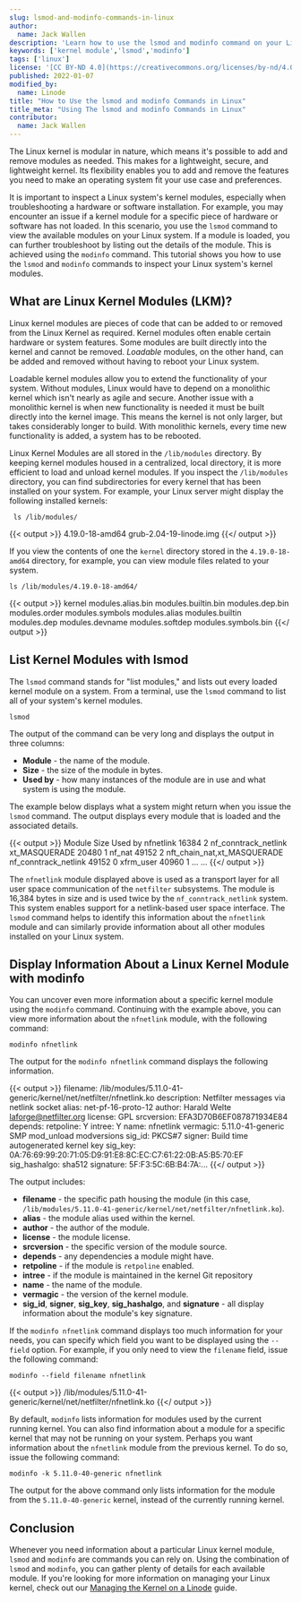 ```yaml
---
slug: lsmod-and-modinfo-commands-in-linux
author:
  name: Jack Wallen
description: 'Learn how to use the lsmod and modinfo command on your Linux system. These commands provide information on the Linux kernel modules installed on your desktop or server.'
keywords: ['kernel module','lsmod','modinfo']
tags: ['linux']
license: '[CC BY-ND 4.0](https://creativecommons.org/licenses/by-nd/4.0)'
published: 2022-01-07
modified_by:
  name: Linode
title: "​​How to Use the lsmod and modinfo Commands in Linux"
title_meta: "Using The lsmod and modinfo Commands in Linux"
contributor:
  name: Jack Wallen
---
```


The Linux kernel is modular in nature, which means it's possible to add and remove modules as needed. This makes for a lightweight, secure, and lightweight kernel. Its flexibility enables you to add and remove the features you need to make an operating system fit your use case and preferences.

It is important to inspect a Linux system's kernel modules, especially when troubleshooting a hardware or software installation. For example, you may encounter an issue if a kernel module for a specific piece of hardware or software has not loaded. In this scenario, you use the `lsmod` command to view the available modules on your Linux system. If a module is loaded, you can further troubleshoot by listing out the details of the module. This is achieved using the `modinfo` command. This tutorial shows you how to use the `lsmod` and `modinfo` commands to inspect your Linux system's kernel modules.

## What are Linux Kernel Modules (LKM)?

Linux kernel modules are pieces of code that can be added to or removed from the Linux Kernel as required. Kernel modules often enable certain hardware or system features. Some modules are built directly into the kernel and cannot be removed. *Loadable* modules, on the other hand, can be added and removed without having to reboot your Linux system.

Loadable kernel modules allow you to extend the functionality of your system. Without modules, Linux would have to depend on a monolithic kernel which isn't nearly as agile and secure. Another issue with a monolithic kernel is when new functionality is needed it must be built directly into the kernel image. This means the kernel is not only larger, but takes considerably longer to build. With monolithic kernels, every time new functionality is added, a system has to be rebooted.

Linux Kernel Modules are all stored in the `/lib/modules` directory. By keeping kernel modules housed in a centralized, local directory, it is more efficient to load and unload kernel modules. If you inspect the `/lib/modules` directory, you can find subdirectories for every kernel that has been installed on your system. For example, your Linux server might display the following installed kernels:

     ls /lib/modules/

{{< output >}}
4.19.0-18-amd64         grub-2.04-19-linode.img
     {{</ output >}}

If you view the contents of one the `kernel` directory stored in the `4.19.0-18-amd64` directory, for example, you can view module files related to your system.

    ls /lib/modules/4.19.0-18-amd64/

{{< output >}}
kernel         modules.alias.bin  modules.builtin.bin  modules.dep.bin  modules.order    modules.symbols
modules.alias  modules.builtin    modules.dep          modules.devname  modules.softdep  modules.symbols.bin
    {{</ output >}}

## List Kernel Modules with lsmod

The `lsmod` command stands for "list modules," and lists out every loaded kernel module on a system. From a terminal, use the `lsmod` command to list all of your system's kernel modules.

    lsmod

The output of the command can be very long and displays the output in three columns:

- **Module** - the name of the module.
- **Size** - the size of the module in bytes.
- **Used by** - how many instances of the module are in use and what system is using the module.

The example below displays what a system might return when you issue the `lsmod` command. The output displays every module that is loaded and the associated details.

{{< output >}}
Module                  Size  Used by
nfnetlink              16384  2 nf_conntrack_netlink
xt_MASQUERADE          20480  1
nf_nat                 49152  2 nft_chain_nat,xt_MASQUERADE
nf_conntrack_netlink   49152  0
xfrm_user              40960  1
...
...
{{</ output >}}

The `nfnetlink` module displayed above is used as a transport layer for all user space communication of the `netfilter` subsystems. The module is 16,384 bytes in size and is used twice by the `nf_conntrack_netlink` system. This system enables support for a netlink-based user space interface. The `lsmod` command helps to identify this information about the `nfnetlink` module and can similarly provide information about all other modules installed on your Linux system.

## Display Information About a Linux Kernel Module with modinfo

You can uncover even more information about a specific kernel module using the `modinfo` command. Continuing with the example above, you can view more information about the `nfnetlink` module, with the following command:

    modinfo nfnetlink

The output for the `modinfo nfnetlink` command displays the following information.

{{< output >}}
filename:       /lib/modules/5.11.0-41-generic/kernel/net/netfilter/nfnetlink.ko
description:    Netfilter messages via netlink socket
alias:          net-pf-16-proto-12
author:         Harald Welte <laforge@netfilter.org>
license:        GPL
srcversion:     EFA3D70B6EF087871934E84
depends:
retpoline:      Y
intree:         Y
name:           nfnetlink
vermagic:       5.11.0-41-generic SMP mod_unload modversions
sig_id:         PKCS#7
signer:         Build time autogenerated kernel key
sig_key:        0A:76:69:99:20:71:05:D9:91:E8:8C:EC:C7:61:22:0B:A5:B5:70:EF
sig_hashalgo:   sha512
signature:      5F:F3:5C:6B:B4:7A:...
{{</ output >}}

The output includes:

- **filename** - the specific path housing the module (in this case, `/lib/modules/5.11.0-41-generic/kernel/net/netfilter/nfnetlink.ko`).
- **alias** - the module alias used within the kernel.
- **author** - the author of the module.
- **license** - the module license.
- **srcversion** - the specific version of the module source.
- **depends** - any dependencies a module might have.
- **retpoline** - if the module is `retpoline` enabled.
- **intree** - if the module is maintained in the kernel Git repository
- **name** - the name of the module.
- **vermagic** - the version of the kernel module.
- **sig_id**, **signer**, **sig_key**, **sig_hashalgo**, and **signature** - all display information about the module's key signature.

If the `modinfo nfnetlink` command displays too much information for your needs, you can specify which field you want to be displayed using the `--field` option. For example, if you only need to view the `filename` field, issue the following command:

    modinfo --field filename nfnetlink

{{< output >}}
/lib/modules/5.11.0-41-generic/kernel/net/netfilter/nfnetlink.ko
{{</ output >}}

By default, `modinfo` lists information for modules used by the current running kernel. You can also find information about a module for a specific kernel that may not be running on your system. Perhaps you want information about the `nfnetlink` module from the previous kernel. To do so, issue the following command:

    modinfo -k 5.11.0-40-generic nfnetlink

The output for the above command only lists information for the module from the `5.11.0-40-generic` kernel, instead of the currently running kernel.

## Conclusion

Whenever you need information about a particular Linux kernel module, `lsmod` and `modinfo` are commands you can rely on. Using the combination of `lsmod` and `modinfo`, you can gather plenty of details for each available module. If you're looking for more information on managing your Linux kernel, check out our [Managing the Kernel on a Linode](/docs/products/compute/compute-instances/guides/manage-the-kernel/) guide.